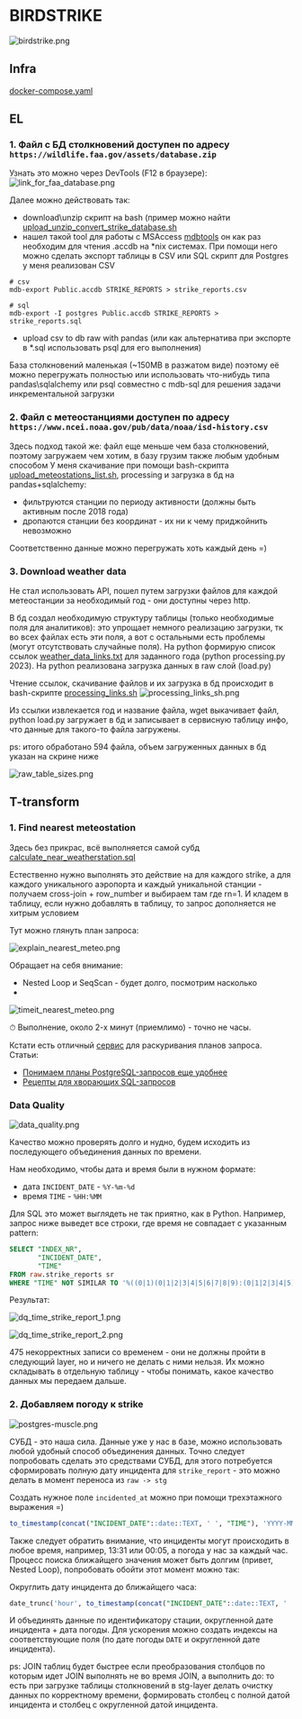 # BIRDSTRIKE
![birdstrike.png](app%2Fimg%2Fbirdstrike.png)

## Infra

[docker-compose.yaml](docker-compose.yaml)

## EL

### 1. Файл с БД столкновений доступен по адресу `https://wildlife.faa.gov/assets/database.zip`

Узнать это можно через DevTools (F12 в браузере):
![link_for_faa_database.png](app%2Fimg%2Flink_for_faa_database.png)

Далее можно действовать так:
 - download\unzip скрипт на bash (пример можно найти  [upload_unzip_convert_strike_database.sh](app%2Fscripts%2Fupload_unzip_convert_strike_database.sh)
 - нашел такой tool для работы с MSAccess [mdbtools](https://github.com/mdbtools/mdbtools/tree/dev)
он как раз необходим для чтения .accdb на *nix системах. При помощи него можно сделать экспорт таблицы в CSV или SQL скрипт для Postgres
у меня реализован CSV

```
# csv
mdb-export Public.accdb STRIKE_REPORTS > strike_reports.csv

# sql
mdb-export -I postgres Public.accdb STRIKE_REPORTS > strike_reports.sql
```

 - upload csv to db raw with pandas (или как альтернатива при экспорте в *.sql использовать psql для его выполнения)

База столкновений маленькая (~150МВ в разжатом виде) поэтому её можно перегружать полностью или использовать что-нибудь типа pandas\sqlalchemy
или psql совместно с mdb-sql для решения задачи инкрементальной загрузки

### 2. Файл с метеостанциями доступен по адресу `https://www.ncei.noaa.gov/pub/data/noaa/isd-history.csv`

Здесь подход такой же: файл еще меньше чем база столкновений, поэтому загружаем чем хотим, в базу грузим также любым удобным способом
У меня скачивание при помощи bash-скрипта [upload_meteostations_list.sh](app%2Fscripts%2Fupload_meteostations_list.sh), processing и загрузка в бд на pandas+sqlalchemy:
- фильтруются станции по периоду активности (должны быть активным после 2018 года)
- дропаются станции без координат - их ни к чему приджойнить невозможно

Соответственно данные можно перегружать хоть каждый день =)

### 3. Download weather data

Не стал использовать API, пошел путем загрузки файлов для каждой метеостанции за необходимый год - они доступны через http.

В бд создал необходимую структуру таблицы (только необходимые поля для аналитиков): это упрощает немного реализацию загрузки, тк
во всех файлах есть эти поля, а вот с остальными есть проблемы (могут отсутствовать случайные поля).
На python формирую список ссылок [weather_data_links.txt](app%2Fsrc%2Fweather_data_links.txt) для заданного года (python processing.py 2023).
На python реализована загрузка данных в raw слой (load.py)

Чтение ссылок, скачивание файлов и их загрузка в бд происходит в bash-скрипте [processing_links.sh](app%2Fscripts%2Fprocessing_links.sh)
![processing_links_sh.png](app%2Fimg%2Fprocessing_links_sh.png)

Из ссылки извлекается год и название файла, wget выкачивает файл, python load.py загружает в бд и записывает в сервисную таблицу инфо, что данные для такого-то файла 
загружены.

ps: итого обработано 594 файла, объем загруженных данных в бд указан на скрине ниже

![raw_table_sizes.png](app%2Fimg%2Fraw_table_sizes.png)

## T-transform

### 1. Find nearest meteostation

Здесь без прикрас, всё выполняется самой субд [calculate_near_weatherstation.sql](app%2Fsql%2Fraw%2Fcalculate_near_weatherstation.sql)

Естественно нужно выполнять это действие на для каждого strike, а для каждого уникального аэропорта и каждый уникальной станции - получаем
cross-join + row_number и выбираем там где rn=1. И кладем в таблицу, если нужно добавлять в таблицу, то запрос дополняется не хитрым условием

Тут можно глянуть план запроса:

![explain_nearest_meteo.png](app%2Fimg%2Fexplain_nearest_meteo.png)

Обращает на себя внимание:
- Nested Loop и SeqScan - будет долго, посмотрим насколько
- 
![timeit_nearest_meteo.png](app%2Fimg%2Ftimeit_nearest_meteo.png)

⏱ Выполнение, около 2-х минут (приемлимо) - точно не часы.

Кстати есть отличный [сервис](https://demo-explain.tensor.ru/plan/) для раскуривания планов запроса. 
Статьи:
- [Понимаем планы PostgreSQL-запросов еще удобнее](https://habr.com/ru/companies/tensor/articles/505348/)
- [Рецепты для хворающих SQL-запросов](https://habr.com/ru/companies/tensor/articles/492694/)

### Data Quality

![data_quality.png](app%2Fimg%2Fdata_quality.png)

Качество можно проверять долго и нудно, будем исходить из последующего объединения данных по времени. 

Нам необходимо, чтобы дата и время были в нужном формате:
- дата `INCIDENT_DATE` - `%Y-%m-%d`
- время `TIME` - `%HH:%MM`

Для SQL это может выглядеть не так приятно, как в Python. Например, запрос ниже выведет все строки, где время не совпадает с указанным pattern:

```sql
SELECT "INDEX_NR",
	   "INCIDENT_DATE",
	   "TIME"
FROM raw.strike_reports sr 
WHERE "TIME" NOT SIMILAR TO '%((0|1)(0|1|2|3|4|5|6|7|8|9):(0|1|2|3|4|5)(0|1|2|3|4|5|6|7|8|9))|2(0|1|2|3):(0|1|2|3|4|5)(0|1|2|3|4|5|6|7|8|9)%';
```

Результат:

![dq_time_strike_report_1.png](app%2Fimg%2Fdq_time_strike_report_1.png)

![dq_time_strike_report_2.png](app%2Fimg%2Fdq_time_strike_report_2.png)

475 некорректных записи со временем - они не должны пройти в следующий layer, но и ничего не делать с ними нельзя.
Их можно складывать в отдельную таблицу - чтобы понимать, какое качество данных мы передаем дальше.

### 2. Добавляем погоду к strike

![postgres-muscle.png](app%2Fimg%2Fpostgres-muscle.png)


СУБД - это наша сила. Данные уже у нас в базе, можно использовать любой удобный способ объединения данных. 
Точно следует попробовать сделать это средствами СУБД, для этого потребуется сформировать полную дату инцидента для `strike_report` - это можно делать 
в момент переноса из `raw -> stg`

Создать нужное поле `incidented_at` можно при помощи трехэтажного выражения =)

```sql
to_timestamp(concat("INCIDENT_DATE"::date::TEXT, ' ', "TIME"), 'YYYY-MM-DD HH24:MI') AT TIME ZONE 'UTC'
```

Также следует обратить внимание, что инциденты могут происходить в любое время, например, 13:31 или 00:05, а погода у нас за каждый час.
Процесс поиска ближайщего значения может быть долгим (привет, Nested Loop), попробовать обойти этот момент можно так:

Округлить дату инцидента до ближайщего часа:

```sql
date_trunc('hour', to_timestamp(concat("INCIDENT_DATE"::date::TEXT, ' ', "TIME"), 'YYYY-MM-DD HH24:MI') AT TIME ZONE 'UTC' + INTERVAL '30minute')
```

И объединять данные по идентификатору стации, округленной дате инцидента + дата погоды. Для ускорения можно создать индексы на 
соответствующие поля (по дате погоды `DATE` и округленной дате инцидента). 

ps: JOIN таблиц будет быстрее если преобразования столбцов по которым идет JOIN выполнять не во время JOIN, а выполнить до:
то есть при загрузке таблицы столкновений в stg-layer делать очистку данных по корректному времени, формировать столбец с полной датой 
инцидента и столбец с округленной датой инцидента.

